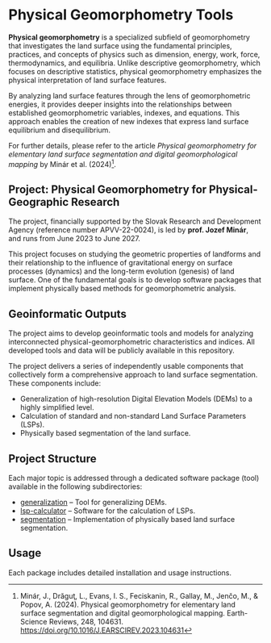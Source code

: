# Physical Geomorphometry Tools

**Physical geomorphometry** is a specialized subfield of geomorphometry that investigates the land surface using the fundamental principles, practices, and concepts of physics such as dimension, energy, work, force, thermodynamics, and equilibria. Unlike descriptive geomorphometry, which focuses on descriptive statistics, physical geomorphometry emphasizes the physical interpretation of land surface features.

By analyzing land surface features through the lens of geomorphometric energies, it provides deeper insights into the relationships between established geomorphometric variables, indexes, and equations. This approach enables the creation of new indexes that express land surface equilibrium and disequilibrium.

For further details, please refer to the article _Physical geomorphometry for elementary land surface segmentation and digital geomorphological mapping_ by Minár et al. (2024)[^1].

## Project: Physical Geomorphometry for Physical-Geographic Research

The project, financially supported by the Slovak Research and Development Agency (reference number APVV-22-0024), is led by **prof.  Jozef Minár**, and runs from June 2023 to June 2027.

This project focuses on studying the geometric properties of landforms and their relationship to the influence of gravitational energy on surface processes (dynamics) and the long-term evolution (genesis) of land surface. One of the fundamental goals is to develop software packages that implement physically based methods for geomorphometric analysis.

## Geoinformatic Outputs

The project aims to develop geoinformatic tools and models for analyzing interconnected physical-geomorphometric characteristics and indices. All developed tools and data will be publicly available in this repository.

The project delivers a series of independently usable components that collectively form a comprehensive approach to land surface segmentation. These components include:

- Generalization of high-resolution Digital Elevation Models (DEMs) to a highly simplified level.
- Calculation of standard and non-standard Land Surface Parameters (LSPs).
- Physically based segmentation of the land surface.

## Project Structure

Each major topic is addressed through a dedicated software package (tool) available in the following subdirectories:

- [generalization](https://github.com/xiceph/physical-geomorphometry/tree/main/generalization) – Tool for generalizing DEMs.
- [lsp-calculator](https://github.com/xiceph/physical-geomorphometry/tree/main/lsp-calculator) – Software for the calculation of LSPs.
- [segmentation](https://github.com/xiceph/physical-geomorphometry/tree/main/segmentation) – Implementation of physically based land surface segmentation.

## Usage

Each package includes detailed installation and usage instructions.

[^1]: Minár, J., Drăguţ, L., Evans, I. S., Feciskanin, R., Gallay, M., Jenčo, M., & Popov, A. (2024). Physical geomorphometry for elementary land surface segmentation and digital geomorphological mapping. Earth-Science Reviews, 248, 104631. https://doi.org/10.1016/J.EARSCIREV.2023.104631
